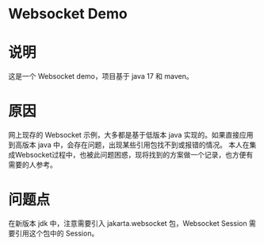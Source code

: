# Websocket Demo
# 说明
这是一个 Websocket demo，项目基于 java 17 和 maven。

# 原因
网上现存的 Websocket 示例，大多都是基于低版本 java 实现的。如果直接应用到高版本 java 中，会存在问题，出现某些引用包找不到或报错的情况。
本人在集成Websocket过程中，也被此问题困惑，现将找到的方案做一个记录，也方便有需要的人参考。

# 问题点
在新版本 jdk 中，注意需要引入 jakarta.websocket 包，Websocket Session 需要引用这个包中的 Session。